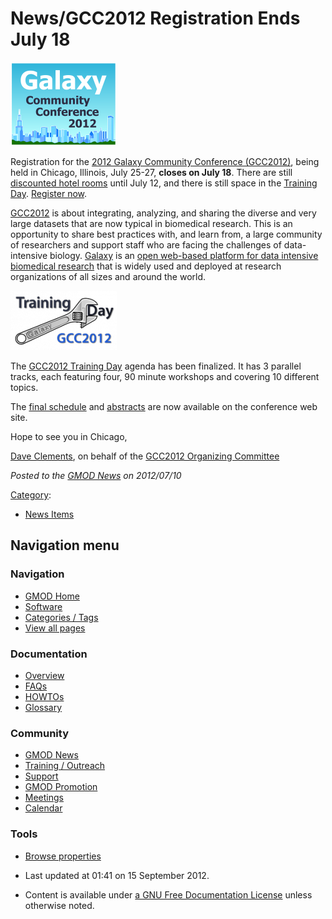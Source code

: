 



<span id="top"></span>




# <span dir="auto">News/GCC2012 Registration Ends July 18</span>











<a href="http://galaxyproject.org/wiki/Events/GCC2012" rel="nofollow"
title="2012 Galaxy Community Conference (GCC2012) Registration closes July 18"><img
src="https://raw.githubusercontent.com/GMOD/gmod.github.io/main/mediawiki/images/thumb/c/cc/GCC2012Logo.png/170px-GCC2012Logo.png"
srcset="https://raw.githubusercontent.com/GMOD/gmod.github.io/main/mediawiki/images/thumb/c/cc/GCC2012Logo.png/255px-GCC2012Logo.png 1.5x, https://raw.githubusercontent.com/GMOD/gmod.github.io/main/mediawiki/images/thumb/c/cc/GCC2012Logo.png/340px-GCC2012Logo.png 2x"
width="170" height="134"
alt="2012 Galaxy Community Conference (GCC2012) Registration closes July 18" /></a>



Registration for the
<a href="http://galaxyproject.org/wiki/Events/GCC2012"
class="external text" rel="nofollow">2012 Galaxy Community Conference
(GCC2012)</a>, being held in Chicago, Illinois, July 25-27, **closes on
July 18**. There are still <a
href="http://wiki.g2.bx.psu.edu/Events/GCC2012/Logistics#Lodging#Lodging"
class="external text" rel="nofollow">discounted hotel rooms</a> until
July 12, and there is still space in the
<a href="http://galaxyproject.org/wiki/Events/GCC2012/TrainingDay"
class="external text" rel="nofollow">Training Day</a>.
<a href="http://wiki.g2.bx.psu.edu/Events/GCC2012/Register"
class="external text" rel="nofollow">Register now</a>.

<a href="http://galaxyproject.org/wiki/Events/GCC2012"
class="external text" rel="nofollow">GCC2012</a> is about integrating,
analyzing, and sharing the diverse and very large datasets that are now
typical in biomedical research. This is an opportunity to share best
practices with, and learn from, a large community of researchers and
support staff who are facing the challenges of data-intensive biology.
[Galaxy](../Galaxy.1 "Galaxy") is an
<a href="http://galaxyproject.org" class="external text"
rel="nofollow">open web-based platform for data intensive biomedical
research</a> that is widely used and deployed at research organizations
of all sizes and around the world.



<a href="http://galaxyproject.org/wiki/Events/GCC2012/TrainingDay"
rel="nofollow"
title="2012 Galaxy Community Conference Training Day"><img
src="https://raw.githubusercontent.com/GMOD/gmod.github.io/main/mediawiki/images/thumb/2/2e/GCC2012TrainingDayLogo.png/170px-GCC2012TrainingDayLogo.png"
srcset="https://raw.githubusercontent.com/GMOD/gmod.github.io/main/mediawiki/images/2/2e/GCC2012TrainingDayLogo.png 1.5x, https://raw.githubusercontent.com/GMOD/gmod.github.io/main/mediawiki/images/2/2e/GCC2012TrainingDayLogo.png 2x"
width="170" height="95"
alt="2012 Galaxy Community Conference Training Day" /></a>



The <a href="http://galaxyproject.org/wiki/Events/GCC2012/TrainingDay"
class="external text" rel="nofollow">GCC2012 Training Day</a> agenda has
been finalized. It has 3 parallel tracks, each featuring four, 90 minute
workshops and covering 10 different topics.

The <a href="http://wiki.g2.bx.psu.edu/Events/GCC2012/Program"
class="external text" rel="nofollow">final schedule</a> and
<a href="http://wiki.g2.bx.psu.edu/Events/GCC2012/Abstracts"
class="external text" rel="nofollow">abstracts</a> are now available on
the conference web site.

Hope to see you in Chicago,

[Dave Clements](../User%3AClements "User%3AClements"), on behalf of the <a
href="http://galaxyproject.org/wiki/Events/GCC2012/Organizing%20Committee"
class="external text" rel="nofollow">GCC2012 Organizing Committee</a>

  



*Posted to the [GMOD News](../GMOD_News "GMOD News") on 2012/07/10*






[Category](../Special%3ACategories "Special%3ACategories"):

- [News Items](../Category%3ANews_Items "Category%3ANews Items")






## Navigation menu







<a href="../Main_Page"
style="background-image: url(../../images/GMOD-cogs.png);"
title="Visit the main page"></a>


### Navigation



- <span id="n-GMOD-Home">[GMOD Home](../Main_Page)</span>
- <span id="n-Software">[Software](../GMOD_Components)</span>
- <span id="n-Categories-.2F-Tags">[Categories /
  Tags](../Categories)</span>
- <span id="n-View-all-pages">[View all
  pages](../Special:AllPages)</span>




### Documentation



- <span id="n-Overview">[Overview](../Overview)</span>
- <span id="n-FAQs">[FAQs](../Category%3AFAQ)</span>
- <span id="n-HOWTOs">[HOWTOs](../Category%3AHOWTO)</span>
- <span id="n-Glossary">[Glossary](../Glossary)</span>




### Community



- <span id="n-GMOD-News">[GMOD News](../GMOD_News)</span>
- <span id="n-Training-.2F-Outreach">[Training /
  Outreach](../Training_and_Outreach)</span>
- <span id="n-Support">[Support](../Support)</span>
- <span id="n-GMOD-Promotion">[GMOD Promotion](../GMOD_Promotion)</span>
- <span id="n-Meetings">[Meetings](../Meetings)</span>
- <span id="n-Calendar">[Calendar](../Calendar)</span>




### Tools

- <span id="t-smwbrowselink"><a href="../Special%253ABrowse/News-2FGCC2012_Registration_Ends_July_18"
  rel="smw-browse">Browse properties</a></span>



- <span id="footer-info-lastmod">Last updated at 01:41 on 15 September
  2012.</span>
<!-- - <span id="footer-info-viewcount">8,324 page views.</span> -->
- <span id="footer-info-copyright">Content is available under
  <a href="http://www.gnu.org/licenses/fdl-1.3.html" class="external"
  rel="nofollow">a GNU Free Documentation License</a> unless otherwise
  noted.</span>

<!-- -->



<!-- -->




